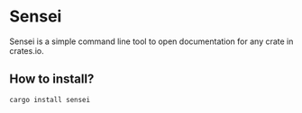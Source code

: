 # Sensei
Sensei is a simple command line tool to open documentation for any crate in crates.io. 

## How to install?
`cargo install sensei`
